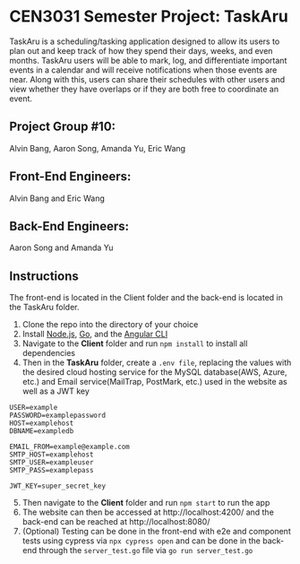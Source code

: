 # CEN3031 Semester Project: TaskAru

TaskAru is a scheduling/tasking application designed to allow its users to plan out and keep track of how they spend their days, weeks, and even months. TaskAru users will be able to mark, log, and differentiate important events in a calendar and will receive notifications when those events are near. Along with this, users can share their schedules with other users and view whether they have overlaps or if they are both free to coordinate an event. 


Project Group #10: 
---

Alvin Bang, Aaron Song, Amanda Yu, Eric Wang

Front-End Engineers: 
---

Alvin Bang and Eric Wang

Back-End Engineers: 
---

Aaron Song and Amanda Yu

Instructions
---
The front-end is located in the Client folder and the back-end is located in the TaskAru folder. 
1. Clone the repo into the directory of your choice
2. Install [Node.js](https://nodejs.org/en/), [Go](https://go.dev/), and the [Angular CLI](https://angular.io/cli)
3. Navigate to the **Client** folder and run ```npm install``` to install all dependencies
4. Then in the **TaskAru** folder, create a ```.env file```, replacing the values with the desired cloud hosting service for the MySQL database(AWS, Azure, etc.) and Email service(MailTrap, PostMark, etc.) used in the website as well as a JWT key
```
USER=example
PASSWORD=examplepassword
HOST=examplehost
DBNAME=exampledb

EMAIL_FROM=example@example.com
SMTP_HOST=examplehost
SMTP_USER=exampleuser
SMTP_PASS=examplepass

JWT_KEY=super_secret_key
```
5. Then navigate to the **Client** folder and run ```npm start``` to run the app
7. The website can then be accessed at http://localhost:4200/ and the back-end can be reached at http://localhost:8080/ 
8. (Optional) Testing can be done in the front-end with e2e and component tests using cypress via  ```npx cypress open``` and can be done in the back-end through the ```server_test.go``` file via ```go run server_test.go```
